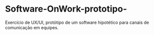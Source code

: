 # Software-OnWork-prototipo-
Exercício de UX/UI, protótipo de um software hipotético para canais de comunicação em equipes.
